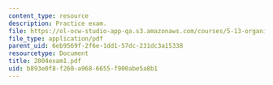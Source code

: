 ```yaml
---
content_type: resource
description: Practice exam.
file: https://ol-ocw-studio-app-qa.s3.amazonaws.com/courses/5-13-organic-chemistry-ii-fall-2006/b893e0f8f260a9686655f900abe5a8b1_2004exam1.pdf
file_type: application/pdf
parent_uid: 6eb9569f-2f6e-1dd1-57dc-231dc3a15338
resourcetype: Document
title: 2004exam1.pdf
uid: b893e0f8-f260-a968-6655-f900abe5a8b1
---
```

